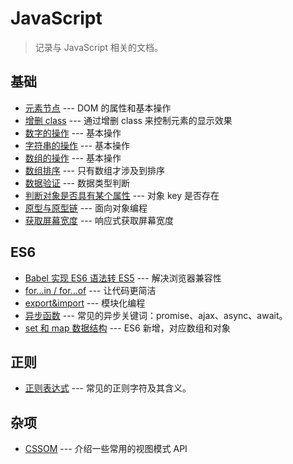 # JavaScript 

> 记录与 JavaScript 相关的文档。

## 基础

- [元素节点](./base/dom.md) --- DOM 的属性和基本操作
- [增删 class](./base/operate-class.md) --- 通过增删 class 来控制元素的显示效果
- [数字的操作](./base/operate-number.md) --- 基本操作
- [字符串的操作](./base/operate-string.md) --- 基本操作
- [数组的操作](./base/operate-array.md) --- 基本操作
- [数组排序](./base/sort.md) --- 只有数组才涉及到排序
- [数据验证](./base/data-verification.md) --- 数据类型判断
- [判断对象是否具有某个属性](./base/name-in-object.md) --- 对象 key 是否存在
- [原型与原型链](./base/prototype.md) --- 面向对象编程
- [获取屏幕宽度](./base/get-screen-width.md) --- 响应式获取屏幕宽度

## ES6

- [Babel 实现 ES6 语法转 ES5](./es6/ES6-translate-ES5.md) --- 解决浏览器兼容性
- [for...in / for...of](./es6/function-loop.md) --- 让代码更简洁
- [export&import](./es6/export&import.md) --- 模块化编程
- [异步函数](./es6/async.md) --- 常见的异步关键词：promise、ajax、async、await。
- [set 和 map 数据结构](./es6/set-map.md) --- ES6 新增，对应数组和对象

## 正则

- [正则表达式](./regexp/base.md) --- 常见的正则字符及其含义。

## 杂项

- [CSSOM](./misc/cssom-view-module.md) --- 介绍一些常用的视图模式 API

